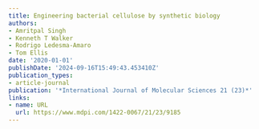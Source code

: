```yaml
---
title: Engineering bacterial cellulose by synthetic biology
authors:
- Amritpal Singh
- Kenneth T Walker
- Rodrigo Ledesma-Amaro
- Tom Ellis
date: '2020-01-01'
publishDate: '2024-09-16T15:49:43.453410Z'
publication_types:
- article-journal
publication: '*International Journal of Molecular Sciences 21 (23)*'
links:
- name: URL
  url: https://www.mdpi.com/1422-0067/21/23/9185
---
```

